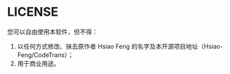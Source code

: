 # LICENSE

您可以自由使用本软件，但不得：

1. 以任何方式修改、抹去原作者 Hsiao Feng 的名字及本开源项目地址（Hsiao-Feng/CodeTrans）；
2. 用于商业用途。

